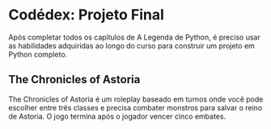 # Codédex: Projeto Final
Após completar todos os capítulos de A Legenda de Python, é preciso usar as habilidades adquiridas ao longo do curso para construir um projeto em Python completo.

## The Chronicles of Astoria
The Chronicles of Astoria é um roleplay baseado em turnos onde você pode escolher entre três classes e precisa combater monstros para salvar o reino de Astoria. O jogo termina após o jogador vencer cinco embates.
